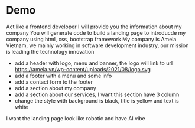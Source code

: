 # Demo

Act like a frontend developer
I will provide you the information about my company
You will generate code to build a landing page to introducde my company using html, css, bootstrap framework
My company is Amela Vietnam, we mainly working in software development industry, our mission is leading the technology innovation

- add a header with logo, menu and banner, the logo will link to url https://amela.vn/wp-content/uploads/2021/08/logo.svg
- add a footer with a menu and some info
- add a contact form to the footer
- add a section about my company
- add a section about our services, I want this section have 3 column
- change the style with background is black, title is yellow and text is white

I want the landing page look like robotic and have AI vibe
